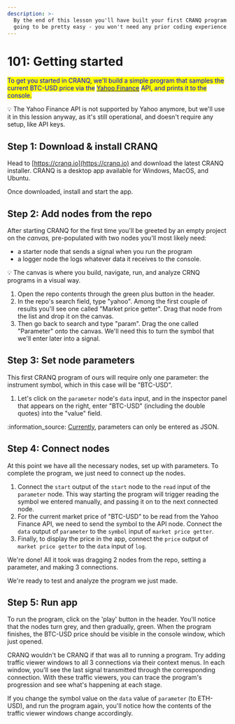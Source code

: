```yaml
---
description: >-
  By the end of this lesson you'll have built your first CRANQ program. It's
  going to be pretty easy - you won't need any prior coding experience.
---
```


# 101: Getting started

<mark style="color:blue;">To get you started in CRANQ, we'll build a simple program that samples the current BTC-USD price via the</mark> [<mark style="color:blue;">Yahoo Finance</mark>](https://uk.finance.yahoo.com/) <mark style="color:blue;">API, and prints it to the console.</mark>

:bulb: The Yahoo Finance API is not supported by Yahoo anymore, but we'll use it in this lession anyway, as it's still operational, and doesn't  require any setup, like API keys.

## Step 1: Download & install CRANQ

Head to [https://cranq.io](https://cranq.io) and download the latest CRANQ installer. CRANQ is a desktop app available for Windows, MacOS, and Ubuntu.

Once downloaded, install and start the app.

## Step 2: Add nodes from the repo

After starting CRANQ for the first time you'll be greeted by an empty project on the _canvas,_ pre-populated with two nodes you'll most likely need:

* a starter node that sends a signal when you run the program
* a logger node the logs whatever data it receives to the console.

:bulb: The canvas is where you build, navigate, run, and analyze CRNQ programs in a visual way.

1. Open the repo contents through the green plus button in the header.
2. In the repo's search field, type "yahoo". Among the first couple of results you'll see one called "Market price getter". Drag that node from the list and drop it on the canvas.
3. Then go back to search and type "param". Drag the one called "Parameter" onto the canvas. We'll need this to turn the symbol that we'll enter later into a signal.

## Step 3: Set node parameters

This first CRANQ program of ours will require only one parameter: the instrument symbol, which in this case will be "BTC-USD".&#x20;

1. Let's click on the `parameter` node's `data` input, and in the inspector panel that appears on the right, enter "BTC-USD" (including the double quotes) into the "value" field.

:information\_source: [Currently](../../../roadmap.md#forms), parameters can only be entered as JSON.

## Step 4: Connect nodes

At this point we have all the necessary nodes, set up with parameters. To complete the program, we just need to connect up the nodes.

1. Connect the `start` output of the `start` node to the `read` input of the `parameter` node. This way starting the program will trigger reading the symbol we entered manually, and passing it on to the next connected node.
2. For the current market price of "BTC-USD" to be read from the Yahoo Finance API, we need to send the symbol to the API node. Connect the `data` output of `parameter` to the `symbol` input of `market price getter`.
3. Finally, to display the price in the app, connect the `price` output of `market price getter` to the `data` input of `log`.

We're done! All it took was dragging 2 nodes from the repo, setting a parameter, and making 3 connections.

We're ready to test and analyze the program we just made.

## Step 5: Run app

To run the program, click on the 'play' button in the header. You'll notice that the nodes turn grey, and then gradually, green. When the program finishes, the BTC-USD price should be visible in the console window, which just opened.

CRANQ wouldn't be CRANQ if that was all to running a program. Try adding traffic viewer windows to all 3 connections via their context menus. In each window, you'll see the last signal transmitted through the corresponding connection. With these traffic viewers, you can trace the program's progression and see what's happening at each stage.

If you change the symbol value on the `data` value of `parameter` (to ETH-USD), and run the program again, you'll notice how the contents of the traffic viewer windows change accordingly.
